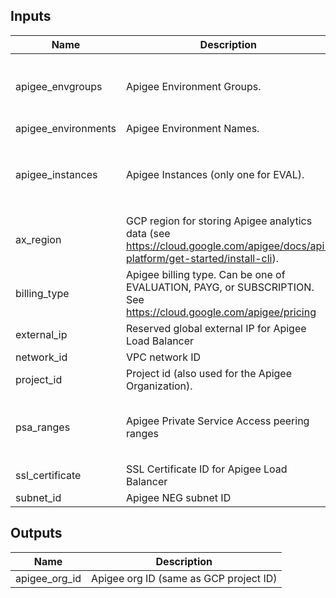 <!-- BEGINNING OF PRE-COMMIT-TERRAFORM DOCS HOOK -->
## Inputs

| Name | Description | Type | Default | Required |
|------|-------------|------|---------|:--------:|
| apigee\_envgroups | Apigee Environment Groups. | <pre>map(object({<br>    environments = list(string)<br>    hostnames    = list(string)<br>  }))</pre> | `{}` | no |
| apigee\_environments | Apigee Environment Names. | `list(string)` | `[]` | no |
| apigee\_instances | Apigee Instances (only one for EVAL). | <pre>map(object({<br>    region       = string<br>    ip_range     = string<br>    environments = list(string)<br>  }))</pre> | `{}` | no |
| ax\_region | GCP region for storing Apigee analytics data (see https://cloud.google.com/apigee/docs/api-platform/get-started/install-cli). | `string` | n/a | yes |
| billing\_type | Apigee billing type. Can be one of EVALUATION, PAYG, or SUBSCRIPTION. See https://cloud.google.com/apigee/pricing | `string` | `"EVALUATION"` | no |
| external\_ip | Reserved global external IP for Apigee Load Balancer | `string` | n/a | yes |
| network\_id | VPC network ID | `string` | n/a | yes |
| project\_id | Project id (also used for the Apigee Organization). | `string` | n/a | yes |
| psa\_ranges | Apigee Private Service Access peering ranges | <pre>object({<br>    apigee-range                      = string<br>    google-managed-services-support-1 = string<br>  })</pre> | <pre>{<br>  "apigee-range": "10.0.0.0/22",<br>  "google-managed-services-support-1": "10.1.0.0/28"<br>}</pre> | no |
| ssl\_certificate | SSL Certificate ID for Apigee Load Balancer | `string` | n/a | yes |
| subnet\_id | Apigee NEG subnet ID | `string` | n/a | yes |

## Outputs

| Name | Description |
|------|-------------|
| apigee\_org\_id | Apigee org ID (same as GCP project ID) |

<!-- END OF PRE-COMMIT-TERRAFORM DOCS HOOK -->
